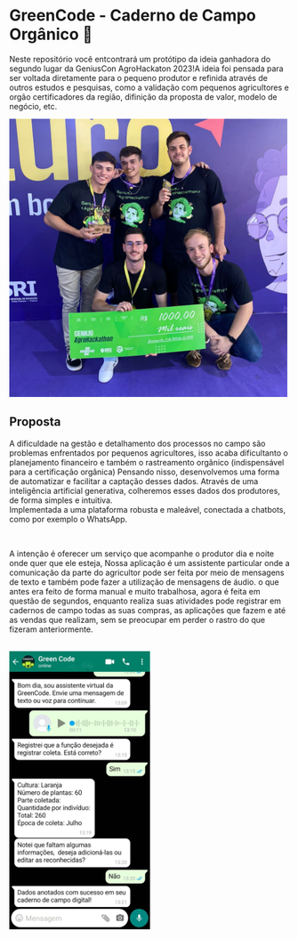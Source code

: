# GreenCode - Caderno de Campo Orgânico 🍅

Neste repositório você entcontrará um protótipo da ideia ganhadora do segundo lugar da GeniusCon AgroHackaton 2023!A ideia foi pensada para ser voltada diretamente para o pequeno produtor
e refinida através de outros estudos e pesquisas, como a validação com pequenos agricultores e orgão certificadores da região, difinição da proposta de valor, modelo de negócio, etc.

<img src="/src/assets/audios/images/gc.jpg" height="500">

## Proposta
A dificuldade na gestão e detalhamento dos processos no campo são problemas enfrentados por pequenos agricultores, isso acaba dificultanto o planejamento financeiro e também o rastreamento orgânico (indispensável para a certificação orgânica)
Pensando nisso, desenvolvemos uma forma de automatizar e facilitar a captação desses dados. Através de uma inteligência artificial generativa, colheremos esses dados dos produtores, de forma simples e intuitiva.  
Implementada a uma plataforma robusta e maleável, conectada a chatbots, como por exemplo o WhatsApp.

<br/>

A intenção é oferecer um serviço que acompanhe o produtor dia e noite onde quer que ele esteja, Nossa aplicação é um assistente particular onde a comunicação da parte do agricultor pode ser feita por meio de mensagens de texto e 
também pode fazer a utilização de mensagens de áudio. o que antes era feito de forma manual e muito trabalhosa, agora é feita em questão de segundos, enquanto realiza suas atividades
pode registrar em cadernos de campo todas as suas compras, as aplicações que fazem e até as vendas que realizam, sem se preocupar em perder o rastro do que fizeram anteriormente.

<br/>

<img src="/src/assets/audios/images/wp.jpg" height="500">
